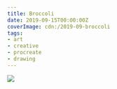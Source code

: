 ```yaml
---
title: Broccoli
date: 2019-09-15T00:00:00Z
coverImage: cdn:/2019-09-broccoli
tags:
- art
- creative
- procreate
- drawing
---
```


![](cdn:/2019-09-broccoli?class=fw)
